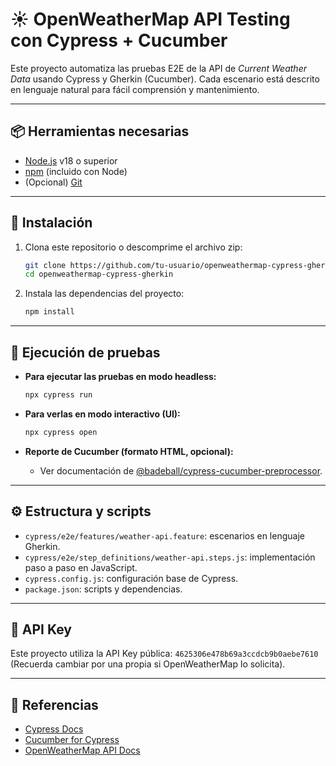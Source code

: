 # ☀️ OpenWeatherMap API Testing con Cypress + Cucumber

Este proyecto automatiza las pruebas E2E de la API de *Current Weather Data* usando Cypress y Gherkin (Cucumber). Cada escenario está descrito en lenguaje natural para fácil comprensión y mantenimiento.

---

## 📦 Herramientas necesarias

- [Node.js](https://nodejs.org/) v18 o superior
- [npm](https://www.npmjs.com/) (incluido con Node)
- (Opcional) [Git](https://git-scm.com/)

---

## 🚀 Instalación

1. Clona este repositorio o descomprime el archivo zip:

    ```bash
    git clone https://github.com/tu-usuario/openweathermap-cypress-gherkin.git
    cd openweathermap-cypress-gherkin
    ```

2. Instala las dependencias del proyecto:

    ```bash
    npm install
    ```

---

## 🧪 Ejecución de pruebas

- **Para ejecutar las pruebas en modo headless:**

    ```bash
    npx cypress run
    ```

- **Para verlas en modo interactivo (UI):**

    ```bash
    npx cypress open
    ```

- **Reporte de Cucumber (formato HTML, opcional):**
    - Ver documentación de [@badeball/cypress-cucumber-preprocessor](https://github.com/badeball/cypress-cucumber-preprocessor).

---

## ⚙️ Estructura y scripts

- `cypress/e2e/features/weather-api.feature`: escenarios en lenguaje Gherkin.
- `cypress/e2e/step_definitions/weather-api.steps.js`: implementación paso a paso en JavaScript.
- `cypress.config.js`: configuración base de Cypress.
- `package.json`: scripts y dependencias.

---

## 🔑 API Key

Este proyecto utiliza la API Key pública:
`4625306e478b69a3ccdcb9b0aebe7610`
(Recuerda cambiar por una propia si OpenWeatherMap lo solicita).

---

## 📄 Referencias

- [Cypress Docs](https://docs.cypress.io/)
- [Cucumber for Cypress](https://github.com/badeball/cypress-cucumber-preprocessor)
- [OpenWeatherMap API Docs](https://openweathermap.org/current)